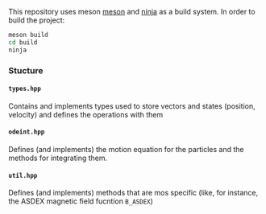 This repository uses meson [meson](https://mesonbuild.com/) and [ninja](https://ninja-build.org/) as a build system. In order to build the project:

```bash
meson build
cd build
ninja
```

### Stucture

#### `types.hpp` 

Contains and implements types used to store vectors and states (position, velocity) and defines the operations with them

#### `odeint.hpp`

Defines (and implements) the motion equation for the particles and the methods for integrating them.

#### `util.hpp`

Defines (and implements) methods that are mos specific (like, for instance, the ASDEX magnetic field fucntion `B_ASDEX`)

